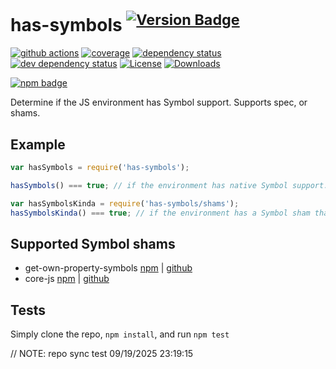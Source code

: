 # has-symbols <sup>[![Version Badge][2]][1]</sup>

[![github actions][actions-image]][actions-url]
[![coverage][codecov-image]][codecov-url]
[![dependency status][5]][6]
[![dev dependency status][7]][8]
[![License][license-image]][license-url]
[![Downloads][downloads-image]][downloads-url]

[![npm badge][11]][1]

Determine if the JS environment has Symbol support. Supports spec, or shams.

## Example

```js
var hasSymbols = require('has-symbols');

hasSymbols() === true; // if the environment has native Symbol support. Not polyfillable, not forgeable.

var hasSymbolsKinda = require('has-symbols/shams');
hasSymbolsKinda() === true; // if the environment has a Symbol sham that mostly follows the spec.
```

## Supported Symbol shams
 - get-own-property-symbols [npm](https://www.npmjs.com/package/get-own-property-symbols) | [github](https://github.com/WebReflection/get-own-property-symbols)
 - core-js [npm](https://www.npmjs.com/package/core-js) | [github](https://github.com/zloirock/core-js)

## Tests
Simply clone the repo, `npm install`, and run `npm test`

[1]: https://npmjs.org/package/has-symbols
[2]: https://versionbadg.es/inspect-js/has-symbols.svg
[5]: https://david-dm.org/inspect-js/has-symbols.svg
[6]: https://david-dm.org/inspect-js/has-symbols
[7]: https://david-dm.org/inspect-js/has-symbols/dev-status.svg
[8]: https://david-dm.org/inspect-js/has-symbols#info=devDependencies
[11]: https://nodei.co/npm/has-symbols.png?downloads=true&stars=true
[license-image]: https://img.shields.io/npm/l/has-symbols.svg
[license-url]: LICENSE
[downloads-image]: https://img.shields.io/npm/dm/has-symbols.svg
[downloads-url]: https://npm-stat.com/charts.html?package=has-symbols
[codecov-image]: https://codecov.io/gh/inspect-js/has-symbols/branch/main/graphs/badge.svg
[codecov-url]: https://app.codecov.io/gh/inspect-js/has-symbols/
[actions-image]: https://img.shields.io/endpoint?url=https://github-actions-badge-u3jn4tfpocch.runkit.sh/inspect-js/has-symbols
[actions-url]: https://github.com/inspect-js/has-symbols/actions

// NOTE: repo sync test 09/19/2025 23:19:15

